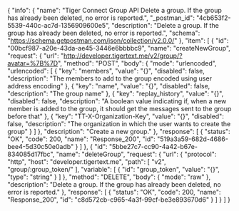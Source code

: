 {
  "info": {
    "name": "Tiger Connect Group API Delete a group. If the group has already been deleted, no error is reported.",
    "_postman_id": "4cb653f2-5539-440c-ac7d-1356909600e5",
    "description": "Delete a group. If the group has already been deleted, no error is reported.",
    "schema": "https://schema.getpostman.com/json/collection/v2.0.0/"
  },
  "item": [
    {
      "id": "00bcf987-a20e-43da-ae45-3446e6bbbbc9",
      "name": "createNewGroup",
      "request": {
        "url": "http://developer.tigertext.me/v2/group/?avatar=%7B%7D",
        "method": "POST",
        "body": {
          "mode": "urlencoded",
          "urlencoded": [
            {
              "key": "members",
              "value": "{}",
              "disabled": false,
              "description": "The members to add to the group encoded using user address encoding"
            },
            {
              "key": "name",
              "value": "{}",
              "disabled": false,
              "description": "The group name"
            },
            {
              "key": "replay_history",
              "value": "{}",
              "disabled": false,
              "description": "A boolean value indicating if, when a new member is added to the group, it should get the messages sent to the group before that"
            },
            {
              "key": "TT-X-Organization-Key",
              "value": "{}",
              "disabled": false,
              "description": "The organization in which the user wants to create the group"
            }
          ]
        },
        "description": "Create a new group."
      },
      "response": [
        {
          "status": "OK",
          "code": 200,
          "name": "Response_200",
          "id": "519a3a59-682d-4686-bee4-5d30c50e0adb"
        }
      ]
    },
    {
      "id": "5bbe27c7-cc90-4a42-b67e-834085d17fbc",
      "name": "deleteGroup",
      "request": {
        "url": {
          "protocol": "http",
          "host": "developer.tigertext.me",
          "path": [
            "v2",
            "group/:group_token/"
          ],
          "variable": [
            {
              "id": "group_token",
              "value": "{}",
              "type": "string"
            }
          ]
        },
        "method": "DELETE",
        "body": {
          "mode": "raw"
        },
        "description": "Delete a group. If the group has already been deleted, no error is reported."
      },
      "response": [
        {
          "status": "OK",
          "code": 200,
          "name": "Response_200",
          "id": "c8d572cb-c965-4a3f-99cf-be3e893670d6"
        }
      ]
    }
  ]
}